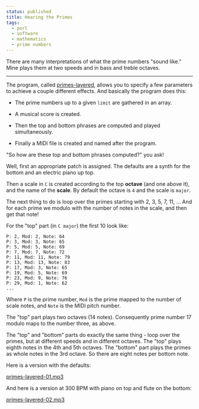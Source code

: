 ```yaml
---
status: published
title: Hearing the Primes
tags:
  - perl
  - software
  - mathematics
  - prime numbers
---
```


There are many interpretations of what the prime numbers "sound like."  Mine plays them at two speeds and in bass and treble octaves.

---

The program, called [primes-layered](https://github.com/ology/Music/blob/master/primes-layered), allows you to specify a few parameters to achieve a couple different effects.  And basically the program does this:

  - The prime numbers up to a given `limit` are gathered in an array.

  - A musical score is created.

  - Then the top and bottom phrases are computed and played simultaneously.

  - Finally a MIDI file is created and named after the program.

"So how are these top and bottom phrases computed?" you ask!

Well, first an appropriate patch is assigned.  The defaults are a synth for the bottom and an electric piano up top.

Then a scale in `C` is created according to the top **octave** (and one above it), and the name of the **scale**.  By default the octave is `4` and the scale is `major`.

The next thing to do is loop over the primes starting with 2, 3, 5, 7, 11, ...  And for each prime we modulo with the number of notes in the scale, and then get that note!

For the "top" part (in `C major`) the first 10 look like:

    P: 2, Mod: 2, Note: 64
    P: 3, Mod: 3, Note: 65
    P: 5, Mod: 5, Note: 69
    P: 7, Mod: 7, Note: 72
    P: 11, Mod: 11, Note: 79
    P: 13, Mod: 13, Note: 83
    P: 17, Mod: 3, Note: 65
    P: 19, Mod: 5, Note: 69
    P: 23, Mod: 9, Note: 76
    P: 29, Mod: 1, Note: 62
    ...

Where `P` is the prime number, `Mod` is the prime mapped to the number of scale notes, and `Note` is the MIDI pitch number.

The "top" part plays two octaves (14 notes).  Consequently prime number 17 modulo maps to the number three, as above.

The "top" and "bottom" parts do exactly the same thing - loop over the primes, but at different speeds and in different octaves.  The "top" plays eighth notes in the 4th and 5th octaves.  The "bottom" part plays the primes as whole notes in the 3rd octave.  So there are eight notes per bottom note.

Here is a version with the defaults:

[primes-layered-01.mp3](primes-layered-01.mp3)

And here is a version at 300 BPM with piano on top and flute on the bottom:

[primes-layered-02.mp3](primes-layered-02.mp3)
